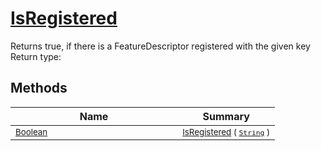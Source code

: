 # [IsRegistered](./FeatureDescriptor-100663413.md)

Returns true, if there is a FeatureDescriptor registered with the given key
Return type:
## Methods

| Name | Summary | 
| --- | --- | 
| <sub>[Boolean](https://docs.microsoft.com/en-us/dotnet/api/System.Boolean)</sub><img width=200/>| <sub>[IsRegistered](./FeatureDescriptor-100663413.md) ( [`String`](https://docs.microsoft.com/en-us/dotnet/api/System.String) )</sub>| <br>


